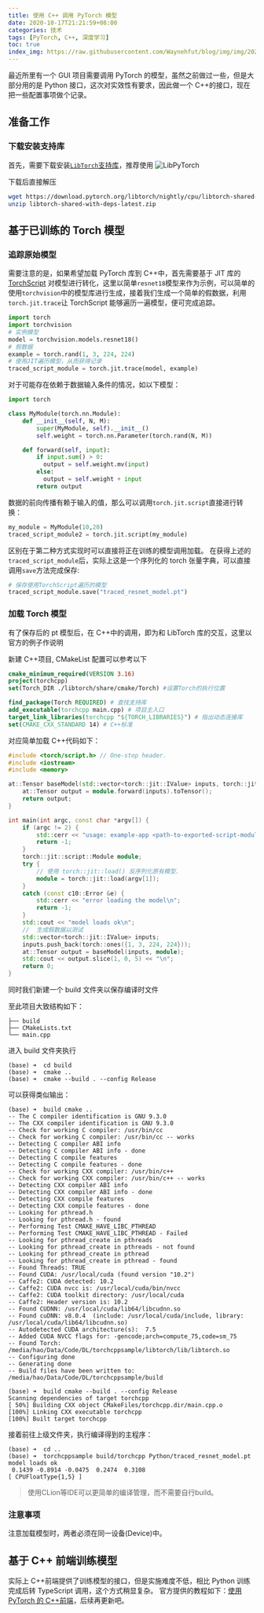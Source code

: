 ```yaml
---
title: 使用 C++ 调用 PyTorch 模型
date: 2020-10-17T21:21:59+08:00
categories: 技术
tags: [PyTorch, C++, 深度学习]
toc: true
index_img: https://raw.githubusercontent.com/Waynehfut/blog/img/img/20220722165948.png
---
```


最近所里有一个 GUI 项目需要调用 PyTorch 的模型，虽然之前做过一些，但是大部分用的是 Python 接口，这次对实效性有要求，因此做一个 C++的接口，现在把一些配置事项做个记录。

<!-- more -->

## 准备工作

### 下载安装支持库

首先，需要下载安装[`LibTorch`支持库](https://pytorch.org/get-started/locally/)，推荐使用
![LibPyTorch](https://i.loli.net/2020/10/17/IRexd6gaAzskvGZ.png)

下载后直接解压

```sh
wget https://download.pytorch.org/libtorch/nightly/cpu/libtorch-shared-with-deps-latest.zip
unzip libtorch-shared-with-deps-latest.zip
```

## 基于已训练的 Torch 模型

### 追踪原始模型

需要注意的是，如果希望加载 PyTorch 库到 C++中，首先需要基于 JIT 库的 [TorchScript](https://pytorch.org/docs/master/jit.html#creating-torchscript-code) 对模型进行转化，这里以简单`resnet18`模型来作为示例，可以简单的使用`torchvision`中的模型库进行生成，接着我们生成一个简单的假数据，利用`torch.jit.trace`让 TorchScript 能够遍历一遍模型，便可完成追踪。

```python
import torch
import torchvision
# 实例模型
model = torchvision.models.resnet18()
# 假数据
example = torch.rand(1, 3, 224, 224)
# 使用JIT遍历模型，从而获得记录
traced_script_module = torch.jit.trace(model, example)

```

对于可能存在依赖于数据输入条件的情况，如以下模型：

```python
import torch

class MyModule(torch.nn.Module):
    def __init__(self, N, M):
        super(MyModule, self).__init__()
        self.weight = torch.nn.Parameter(torch.rand(N, M))

    def forward(self, input):
        if input.sum() > 0:
          output = self.weight.mv(input)
        else:
          output = self.weight + input
        return output
```

数据的前向传播有赖于输入的值，那么可以调用`torch.jit.script`直接进行转换：

```python
my_module = MyModule(10,20)
traced_script_module2 = torch.jit.script(my_module)
```

区别在于第二种方式实现时可以直接将正在训练的模型调用加载。
在获得上述的`traced_script_module`后，实际上这是一个序列化的 torch 张量字典，可以直接调用`save`方法完成保存:

```python
# 保存使用TorchScript遍历的模型
traced_script_module.save("traced_resnet_model.pt")
```

### 加载 Torch 模型

有了保存后的 pt 模型后，在 C++中的调用，即为和 LibTorch 库的交互，这里以官方的例子作说明

新建 C++项目, CMakeList 配置可以参考以下

```CMake
cmake_minimum_required(VERSION 3.16)
project(torchcpp)
set(Torch_DIR ./libtorch/share/cmake/Torch) #设置Torch的执行位置

find_package(Torch REQUIRED) # 查找支持库
add_executable(torchcpp main.cpp) # 项目主入口
target_link_libraries(torchcpp "${TORCH_LIBRARIES}") # 指出动态连接库
set(CMAKE_CXX_STANDARD 14) # C++标准
```

对应简单加载 C++代码如下：

```C++
#include <torch/script.h> // One-stop header.
#include <iostream>
#include <memory>

at::Tensor baseModel(std::vector<torch::jit::IValue> inputs, torch::jit::script::Module module) {
    at::Tensor output = module.forward(inputs).toTensor();
    return output;
}

int main(int argc, const char *argv[]) {
    if (argc != 2) {
        std::cerr << "usage: example-app <path-to-exported-script-module>\n";
        return -1;
    }
    torch::jit::script::Module module;
    try {
        // 使用 torch::jit::load() 反序列化原有模型.
        module = torch::jit::load(argv[1]);
    }
    catch (const c10::Error &e) {
        std::cerr << "error loading the model\n";
        return -1;
    }
    std::cout << "model loads ok\n";
    //  生成假数据以测试
    std::vector<torch::jit::IValue> inputs;
    inputs.push_back(torch::ones({1, 3, 224, 224}));
    at::Tensor output = baseModel(inputs, module);
    std::cout << output.slice(1, 0, 5) << "\n";
    return 0;
}
```

同时我们新建一个 build 文件夹以保存编译时文件

至此项目大致结构如下：

```shell
├── build
├── CMakeLists.txt
└── main.cpp
```

进入 build 文件夹执行

```shell
(base) ➜  cd build
(base) ➜  cmake ..
(base) ➜  cmake --build . --config Release
```

可以获得类似输出：

```shell
(base) ➜  build cmake ..
-- The C compiler identification is GNU 9.3.0
-- The CXX compiler identification is GNU 9.3.0
-- Check for working C compiler: /usr/bin/cc
-- Check for working C compiler: /usr/bin/cc -- works
-- Detecting C compiler ABI info
-- Detecting C compiler ABI info - done
-- Detecting C compile features
-- Detecting C compile features - done
-- Check for working CXX compiler: /usr/bin/c++
-- Check for working CXX compiler: /usr/bin/c++ -- works
-- Detecting CXX compiler ABI info
-- Detecting CXX compiler ABI info - done
-- Detecting CXX compile features
-- Detecting CXX compile features - done
-- Looking for pthread.h
-- Looking for pthread.h - found
-- Performing Test CMAKE_HAVE_LIBC_PTHREAD
-- Performing Test CMAKE_HAVE_LIBC_PTHREAD - Failed
-- Looking for pthread_create in pthreads
-- Looking for pthread_create in pthreads - not found
-- Looking for pthread_create in pthread
-- Looking for pthread_create in pthread - found
-- Found Threads: TRUE
-- Found CUDA: /usr/local/cuda (found version "10.2")
-- Caffe2: CUDA detected: 10.2
-- Caffe2: CUDA nvcc is: /usr/local/cuda/bin/nvcc
-- Caffe2: CUDA toolkit directory: /usr/local/cuda
-- Caffe2: Header version is: 10.2
-- Found CUDNN: /usr/local/cuda/lib64/libcudnn.so
-- Found cuDNN: v8.0.4  (include: /usr/local/cuda/include, library: /usr/local/cuda/lib64/libcudnn.so)
-- Autodetected CUDA architecture(s):  7.5
-- Added CUDA NVCC flags for: -gencode;arch=compute_75,code=sm_75
-- Found Torch: /media/hao/Data/Code/DL/torchcppsample/libtorch/lib/libtorch.so
-- Configuring done
-- Generating done
-- Build files have been written to: /media/hao/Data/Code/DL/torchcppsample/build
```

```shell
(base) ➜  build cmake --build . --config Release
Scanning dependencies of target torchcpp
[ 50%] Building CXX object CMakeFiles/torchcpp.dir/main.cpp.o
[100%] Linking CXX executable torchcpp
[100%] Built target torchcpp

```

接着前往上级文件夹，执行编译得到的主程序：

```shell
(base) ➜  cd ..
(base) ➜  torchcppsample build/torchcpp Python/traced_resnet_model.pt
model loads ok
 0.1439 -0.8914 -0.0475  0.2474  0.3108
[ CPUFloatType{1,5} ]
```

> 使用CLion等IDE可以更简单的编译管理，而不需要自行build。

### 注意事项

注意加载模型时，两者必须在同一设备(Device)中。

## 基于 C++ 前端训练模型

实际上 C++前端提供了训练模型的接口，但是实施难度不低，相比 Python 训练完成后转 TypeScript 调用，这个方式稍显复杂。
官方提供的教程如下：[使用 PyTorch 的 C++前端](https://pytorch.org/tutorials/advanced/cpp_frontend.html)，后续再更新吧。
